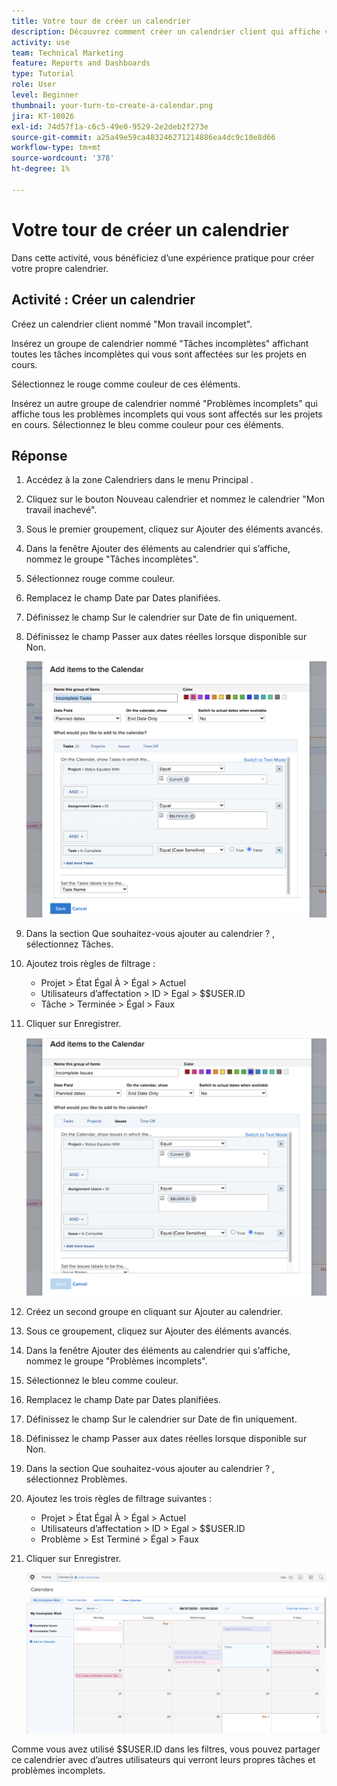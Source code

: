```yaml
---
title: Votre tour de créer un calendrier
description: Découvrez comment créer un calendrier client qui affiche vos tâches et problèmes incomplets.
activity: use
team: Technical Marketing
feature: Reports and Dashboards
type: Tutorial
role: User
level: Beginner
thumbnail: your-turn-to-create-a-calendar.png
jira: KT-10026
exl-id: 74d57f1a-c6c5-49e0-9529-2e2deb2f273e
source-git-commit: a25a49e59ca483246271214886ea4dc9c10e8d66
workflow-type: tm+mt
source-wordcount: '378'
ht-degree: 1%

---
```


# Votre tour de créer un calendrier

Dans cette activité, vous bénéficiez d’une expérience pratique pour créer votre propre calendrier.

## Activité : Créer un calendrier

Créez un calendrier client nommé &quot;Mon travail incomplet&quot;.

Insérez un groupe de calendrier nommé &quot;Tâches incomplètes&quot; affichant toutes les tâches incomplètes qui vous sont affectées sur les projets en cours.

Sélectionnez le rouge comme couleur de ces éléments.

Insérez un autre groupe de calendrier nommé &quot;Problèmes incomplets&quot; qui affiche tous les problèmes incomplets qui vous sont affectés sur les projets en cours. Sélectionnez le bleu comme couleur pour ces éléments.

## Réponse

1. Accédez à la zone Calendriers dans le menu Principal .
1. Cliquez sur le bouton Nouveau calendrier et nommez le calendrier &quot;Mon travail inachevé&quot;.
1. Sous le premier groupement, cliquez sur Ajouter des éléments avancés.
1. Dans la fenêtre Ajouter des éléments au calendrier qui s’affiche, nommez le groupe &quot;Tâches incomplètes&quot;.
1. Sélectionnez rouge comme couleur.
1. Remplacez le champ Date par Dates planifiées.
1. Définissez le champ Sur le calendrier sur Date de fin uniquement.
1. Définissez le champ Passer aux dates réelles lorsque disponible sur Non.

   ![Image de l’écran d’ajout d’éléments à un calendrier](assets/calendar-activity-1.png)

1. Dans la section Que souhaitez-vous ajouter au calendrier ? , sélectionnez Tâches.
1. Ajoutez trois règles de filtrage :

   * Projet > État Égal À > Égal > Actuel
   * Utilisateurs d’affectation > ID > Egal > $$USER.ID
   * Tâche > Terminée > Égal > Faux

1. Cliquer sur Enregistrer.

   ![Image de l’écran d’ajout d’éléments à un calendrier](assets/calendar-activity-2.png)

1. Créez un second groupe en cliquant sur Ajouter au calendrier.
1. Sous ce groupement, cliquez sur Ajouter des éléments avancés.
1. Dans la fenêtre Ajouter des éléments au calendrier qui s’affiche, nommez le groupe &quot;Problèmes incomplets&quot;.
1. Sélectionnez le bleu comme couleur.
1. Remplacez le champ Date par Dates planifiées.
1. Définissez le champ Sur le calendrier sur Date de fin uniquement.
1. Définissez le champ Passer aux dates réelles lorsque disponible sur Non.
1. Dans la section Que souhaitez-vous ajouter au calendrier ? , sélectionnez Problèmes.
1. Ajoutez les trois règles de filtrage suivantes :

   * Projet > État Égal À > Égal > Actuel
   * Utilisateurs d’affectation > ID > Egal > $$USER.ID
   * Problème > Est Terminé > Égal > Faux

1. Cliquer sur Enregistrer.

   ![Image de l’écran d’ajout d’éléments à un calendrier](assets/calendar-activity-3.png)

Comme vous avez utilisé $$USER.ID dans les filtres, vous pouvez partager ce calendrier avec d’autres utilisateurs qui verront leurs propres tâches et problèmes incomplets.
